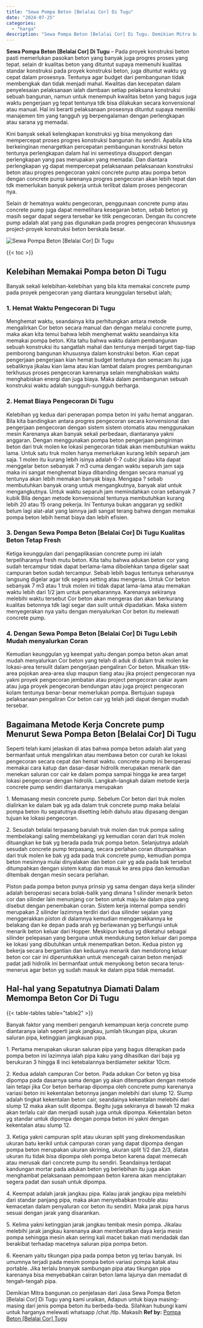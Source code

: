 ```yaml
---
title: "Sewa Pompa Beton [Belalai Cor] Di Tugu"
date: "2024-07-25"
categories: 
  - "harga"
description: "Sewa Pompa Beton [Belalai Cor] Di Tugu. Demikian Mitra bangunan.co penjelasan dari Jasa Sewa Pompa Beton [Belalai Cor] Di Tugu yang kami uraikan, Adapun un..."
---
```


**Sewa Pompa Beton \[Belalai Cor\] Di Tugu** – Pada proyek konstruksi beton pasti memerlukan pasokan beton yang banyak juga progres proses yang tepat. selain dr kualitas beton yang dituntut supaya memenuhi kualitas standar konstruksi pada proyek konstruksi beton, juga dituntut waktu yg cepat dalam prosesnya. Tentunya agar budget dari pembangunan tidak membengkak dan tidak menjadi mahal. Kwalitas dan kecepatan dalam penyelesaian pelaksanaan ialah dambaan setiap pelaksana konstruksi sebuah bangunan, namun untuk menempuh kwalitas beton yang bagus juga waktu pengerjaan yg tepat tentunya tdk bisa dilakukan secara konvensional atau manual. Hal ini berarti pelaksanaan prosesnya dituntut supaya memiliki manajemen tim yang tangguh yg berpengalaman dengan perlengkapan atau sarana yg memadai.

Kini banyak sekali kelengkapan konstruksi yg bisa menyokong dan mempercepat proses progres konstruksi bangunan itu sendiri. Apabila kita berkeinginan menargetkan percepatan pembangunan konstruksi beton tentunya perlengkapan dalam hal ini semestinya disupport dengan perlengkapan yang pas merupakan yang memadai. Dan diantara perlengkapan yg dapat mempercepat pelaksanaan pelaksanaan konstruksi beton atau progres pengecoran yakni concrete pump atau pompa beton dengan concrete pump karenanya progres pengecoran akan lebih tepat dan tdk memerlukan banyak pekerja untuk terlibat dalam proses pengecoran nya.

Selain dr hematnya waktu pengecoran, penggunaan concrete pump atau concrete pump juga dapat memelihara kesegaran beton, sebab beton yg masih segar dapat segera tersebar ke titik pengecoran. Dengan itu concrete pump adalah alat yang pas digunakan pada progres pengecoran khususnya project-proyek konstruksi beton berskala besar.

![Sewa Pompa Beton [Belalai Cor] Di Tugu](/images/sewa-concrete-pump-32.png)

{{< toc >}}

## Kelebihan Memakai Pompa beton Di Tugu

Banyak sekali kelebihan-kelebihan yang bila kita memakai concrete pump pada proyek pengecoran yang diantara keunggulan tersebut ialah;

### 1\. Hemat Waktu Pengecoran Di Tugu

Menghemat waktu, seandainya kita perhitungkan antara metode mengalirkan Cor beton secara manual dan dengan melalui concrete pump, maka akan kita temui bahwa lebih menghemat waktu seandainya kita memakai pompa beton. Kita tahu bahwa waktu dalam pembangunan sebuah konstruksi itu sangatlah mahal dan tentunya menjadi target tiap-tiap pemborong bangunan khususnya dalam konstruksi beton. Kian cepat pengerjaan pengerjaan kian hemat budget tentunya dan semacam itu juga sebaliknya jikalau kian lama atau kian lambat dalam progres pembangunan terkhusus proses pengecoran karenanya selain menghabiskan waktu menghabiskan energi dan juga biaya. Maka dalam pembangunan sebuah konstruksi waktu adalah sungguh-sungguh berharga.

### 2\. Hemat Biaya Pengecoran Di Tugu

Kelebihan yg kedua dari penerapan pompa beton ini yaitu hemat anggaran. Bila kita bandingkan antara progres pengecoran secara konvensional dan pengerjaan pengecoran dengan sistem sistem otomatis atau menggunakan mesin Karenanya akan banyak sekali perbedaan, diantaranya yakni anggaran. Dengan menggunakan pompa beton pengerjaan pengiriman beton dari truk molen ke lokasi pengecoran tidak akan membutuhkan waktu lama. Untuk satu truk molen hanya memerlukan kurang lebih separuh jam saja. 1 molen itu kurang lebih isinya adalah 6-7 cubic jikalau kita dapat menggelar beton sebanyak 7 m3 cuma dengan waktu separuh jam saja maka ini sangat menghemat biaya dibanding dengan secara manual yg tentunya akan lebih memakan banyak biaya. Mengapa ? sebab membutuhkan banyak orang untuk mengangkutnya, banyak alat untuk mengangkutnya. Untuk waktu separuh jam memindahkan coran sebanyak 7 kubik Bila dengan metode konvensional tentunya membutuhkan kurang lebih 20 atau 15 orang pekerja. Ini Tentunya bukan anggaran yg sedikit belum lagi alat-alat yang lainnya jadi sangat terang bahwa dengan memakai pompa beton lebih hemat biaya dan lebih efisien.

### 3\. Dengan Sewa Pompa Beton \[Belalai Cor\] Di Tugu Kualitas Beton Tetap Fresh

Ketiga keunggulan dari pengaplikasian concrete pump ini ialah terpeliharanya fresh mutu beton. Kita tahu bahwa adukan beton cor yang sudah tercampur tidak dapat berlama-lama dibolehkan tanpa digelar saat campuran beton sudah tercampur. Sebab lebih bagus tentunya seharusnya langsung digelar agar tdk segera setting atau mengeras. Untuk Cor beton sebanyak 7 m3 atau 1 truk molen ini tidak dapat lama-lama atau memakan waktu lebih dari 1/2 jam untuk penyebarannya. Karenanya sekiranya melebihi waktu tersebut Cor beton akan mengeras dan akan berkurang kualitas betonnya tdk lagi segar dan sulit untuk dipadatkan. Maka sistem menyegerakan nya yaitu dengan menyalurkan Cor beton itu melewati concrete pump.

### 4\. Dengan Sewa Pompa Beton \[Belalai Cor\] Di Tugu Lebih Mudah menyalurkan Coran

Kemudian keunggulan yg keempat yaitu dengan pompa beton akan amat mudah menyalurkan Cor beton yang telah di aduk di dalam truk molen ke lokasi-area tersulit dalam pengerjaan pengaliran Cor beton. Misalkan titik-area pojokan area-area slup maupun tiang atau jika project pengecoran nya yakni proyek pengecoran jembatan atau project pengecoran cakar ayam atau juga proyek pengecoran bendungan atau juga project pengecoran kolam tentunya benar-benar memerlukan pompa. Bertujuan supaya pelaksanaan pengaliran Cor beton cair yg telah jadi dapat dengan mudah tersebar.

## Bagaimana Metode Kerja Concrete pump Menurut Sewa Pompa Beton \[Belalai Cor\] Di Tugu

Seperti telah kami jelaskan di atas bahwa pompa beton adalah alat yang bermanfaat untuk mengalirkan atau membawa beton cor curah ke lokasi pengecoran secara cepat dan hemat waktu. concrete pump ini beroperasi memakai cara katup dan dasar-dasar hidrolik merupakan menarik dan menekan saluran cor cair ke dalam pompa sampai hingga ke area target lokasi pengecoran dengan hidrolik. Langkah-langkah dalam metode kerja concrete pump sendiri diantaranya merupakan

1\. Memasang mesin concrete pump. Sebelum Cor beton dari truk molen dialirkan ke dalam bak yg ada dalam truk concrete pump maka belalai pompa beton itu sepatutnya disetting lebih dahulu atau dipasang dengan tujuan ke lokasi pengecoran.

2\. Sesudah belalai terpasang barulah truk molen dan truk pompa saling membelakangi saling membelakangi yg kemudian coran dari truk molen dituangkan ke bak yg berada pada truk pompa beton. Selanjutnya adalah sesudah concrete pump terpasang, secara perlahan coran ditumpahkan dari truk molen ke bak yg ada pada truk concrete pump, kemudian pompa beton mesinnya mulai dinyalakan dan beton cair yg ada pada bak tersebut ditumpahkan dengan sistem katup dan masuk ke area pipa dan kemudian ditembak dengan mesin secara perlahan.

Piston pada pompa beton punya prinsip yg sama dengan daya kerja silinder adalah beroperasi secara bolak-balik yang dimana 1 silinder menarik beton cor dan silinder lain menunjang cor beton untuk maju ke dalam pipa yang disebut dengan penembakan coran. Sistem kerja internal pompa sendiri merupakan 2 silinder lazimnya terdiri dari dua silinder sejalan yang menggerakkan piston di dalamnya kemudian menggerakkannya ke belakang dan ke depan pada arah yg berlawanan yg berfungsi untuk menarik beton keluar dari Hopper. Meskipun kedua yg diketahui sebagai silinder pelepasan yang berguna untuk mendukung beton keluar dari pompa ke lokasi yang dibutuhkan untuk menempatkan beton. Kedua piston yg bekerja secara bergantian dan keduanya menarik dan mendorong keluar beton cor cair ini diperuntukkan untuk mencegah cairan beton menjadi padat jadi hidrolik ini bermanfaat untuk menyokong beton secara terus-menerus agar beton yg sudah masuk ke dalam pipa tidak memadat.

## Hal-hal yang Sepatutnya Diamati Dalam Memompa Beton Cor Di Tugu

{{< table-tables table="table2" >}}

Banyak faktor yang memberi pengaruh kemampuan kerja concrete pump diantaranya ialah seperti jarak jangkau, jumlah tikungan pipa, ukuran saluran pipa, ketinggian jangkauan pipa.

1\. Pertama merupakan ukuran saluran pipa yang bagus diterapkan pada pompa beton ini lazimnya ialah pipa kaku yang dihasilkan dari baja yg berukuran 3 hingga 8 inci ketebalannya berdiameter sekitar 10cm.

2\. Kedua adalah campuran Cor beton. Pada adukan Cor beton yg bisa dipompa pada dasarnya sama dengan yg akan ditempatkan dengan metode lain tetapi jika Cor beton berharap dipompa oleh concrete pump karenanya variasi beton ini kekentalan betonnya jangan melebihi dari slump 12. Slump adalah tingkat kekentalan beton cair, seandainya kekentalan melebihi dari slump 12 maka akan sulit dipompa. Begitu juga sekiranya di bawah 12 maka akan terlalu cair dan menjadi susah juga untuk dipompa. Kekentalan beton yg standar untuk dipompa dengan pompa beton ini yakni dengan kekentalan atau slump 12.

3\. Ketiga yakni campuran split atau ukuran split yang direkomendasikan ukuran batu kerikil untuk campuran coran yang dapat dipompa dengan pompa beton merupakan ukuran skrining, ukuran split 1/2 dan 2/3, diatas ukuran itu tidak bisa dipompa oleh pompa beton karena dapat memecah atau merusak dari concrete pump itu sendiri. Seandainya terdapat kandungan mortar pada adukan beton yg berlebihan itu juga akan menghambat pelaksanaan pemompaan beton karena akan menciptakan segera padat dan susah untuk dipompa.

4\. Keempat adalah jarak jangkau pipa. Kalau jarak jangkau pipa melebihi dari standar panjang pipa, maka akan menyebabkan trouble atau kemacetan dalam penyaluran cor beton itu sendiri. Maka jarak pipa harus sesuai dengan jarak yang disarankan.

5\. Kelima yakni ketinggian jarak jangkau tembak mesin pompa. Jikalau melebihi jarak jangkau karenanya akan memberatkan daya kerja mesin pompa sehingga mesin akan sering kali macet bakan mati mendadak dan berakibat terhadap macetnya saluran pipa pompa beton.

6\. Keenam yaitu tikungan pipa pada pompa beton yg terlau banyak. Ini umumnya terjadi pada mesim pompa beton variasi pompa katak atau portable. Jika terlalu bnanyak sambungan pipa atau tikungan pipa karenanya bisa menyebabkan cairan beton lama lajunya dan memadat di tengah-tengah pipa.

Demikian Mitra bangunan.co penjelasan dari Jasa Sewa Pompa Beton \[Belalai Cor\] Di Tugu yang kami uraikan, Adapun untuk biaya masing-masing dari jenis pompa beton itu berbeda-beda. Silahkan hubungi kami untuk harganya melewati whatsapp /chat /tlp. Makasih
**Ref by:** [Pompa Beton [Belalai Cor] Tugu](https://id.wikipedia.org/wiki/Pompa)
